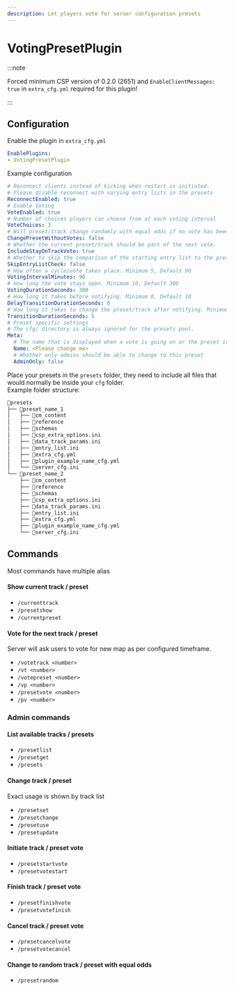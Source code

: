 ```yaml
---
description: Let players vote for server configuration presets
---
```


# VotingPresetPlugin

:::note

Forced minimum CSP version of 0.2.0 (2651) and `EnableClientMessages: true` in `extra_cfg.yml` required for this plugin!

:::

## Configuration
Enable the plugin in `extra_cfg.yml`
```yaml title="extra_cfg.yml"
EnablePlugins:
- VotingPresetPlugin
```

Example configuration  
```yaml title="plugin_voting_preset_cfg.yml"
# Reconnect clients instead of kicking when restart is initiated. 
# Please disable reconnect with varying entry lists in the presets
ReconnectEnabled: true
# Enable Voting
VoteEnabled: true
# Number of choices players can choose from at each voting interval
VoteChoices: 3
# Will preset/track change randomly with equal odds if no vote has been counted
ChangePresetWithoutVotes: false
# Whether the current preset/track should be part of the next vote.
IncludeStayOnTrackVote: true
# Whether to skip the comparison of the starting entry list to the presets entry lists.
SkipEntryListCheck: false
# How often a cycle/vote takes place. Minimum 5, Default 90
VotingIntervalMinutes: 90
# How long the vote stays open. Minimum 10, Default 300
VotingDurationSeconds: 300
# How long it takes before notifying. Minimum 0, Default 10
DelayTransitionDurationSeconds: 0
# How long it takes to change the preset/track after notifying. Minimum 2, Default 5
TransitionDurationSeconds: 5
# Preset specific settings 
# The cfg/ directory is always ignored for the presets pool.
Meta:
  # The name that is displayed when a vote is going on or the preset is changing
  Name: <Please change me>
  # Whether only admins should be able to change to this preset
  AdminOnly: false
```

Place your presets in the `presets` folder, they need to include all files that would normally be inside your `cfg` folder.  
Example folder structure:
```md
📁presets
├── 📁preset_name_1
│   ├── 📁cm_content
│   ├── 📁reference
│   ├── 📁schemas
│   ├── 📄csp_extra_options.ini
│   ├── 📄data_track_params.ini
│   ├── 📄entry_list.ini
│   ├── 📄extra_cfg.yml
│   ├── 📄plugin_example_name_cfg.yml
│   └── 📄server_cfg.ini
└── 📁preset_name_2
    ├── 📁cm_content
    ├── 📁reference
    ├── 📁schemas
    ├── 📄csp_extra_options.ini
    ├── 📄data_track_params.ini
    ├── 📄entry_list.ini
    ├── 📄extra_cfg.yml
    ├── 📄plugin_example_name_cfg.yml
    └── 📄server_cfg.ini
```

## Commands
Most commands have multiple alias

#### Show current track / preset
- `/currenttrack`
- `/presetshow`
- `/currentpreset`

#### Vote for the next track / preset
Server will ask users to vote for new map as per configured timeframe.
- `/votetrack <number>`
- `/vt <number>`
- `/votepreset <number>`
- `/vp <number>`
- `/presetvote <number>`
- `/pv <number>`

### Admin commands

#### List available tracks / presets
- `/presetlist`
- `/presetget`
- `/presets`

#### Change track / preset
Exact usage is shown by track list
- `/presetset`
- `/presetchange`
- `/presetuse`
- `/presetupdate`

#### Initiate track / preset vote
- `/presetstartvote`
- `/presetvotestart`

#### Finish track / preset vote
- `/presetfinishvote`
- `/presetvotefinish`

#### Cancel track / preset vote
- `/presetcancelvote`
- `/presetvotecancel`

#### Change to random track / preset with equal odds
- `/presetrandom`